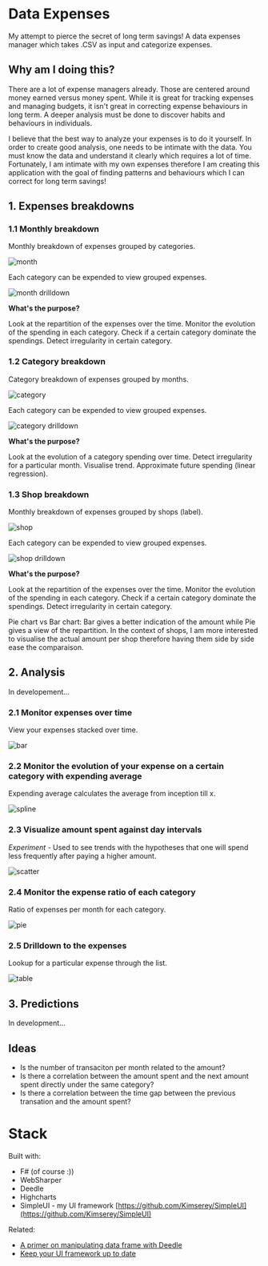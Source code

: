 # Data Expenses

My attempt to pierce the secret of long term savings! 
A data expenses manager which takes .CSV as input and categorize expenses.

## Why am I doing this?

There are a lot of expense managers already.
Those are centered around money earned versus money spent.
While it is great for tracking expenses and managing budgets, it isn't great in correcting expense behaviours in long term.
A deeper analysis must be done to discover habits and behaviours in individuals.

I believe that the best way to analyze your expenses is to do it yourself.
In order to create good analysis, one needs to be intimate with the data.
You must know the data and understand it clearly which requires a lot of time.
Fortunately, I am intimate with my own expenses therefore I am creating this application with the goal of finding patterns and behaviours which I can correct for long term savings!

## 1. Expenses breakdowns

### 1.1 Monthly breakdown

Monthly breakdown of expenses grouped by categories.

![month](https://raw.githubusercontent.com/Kimserey/DataExpenses/master/img/month.png)

Each category can be expended to view grouped expenses.

![month drilldown](https://raw.githubusercontent.com/Kimserey/DataExpenses/master/img/month_dd.png)

__What's the purpose?__

Look at the repartition of the expenses over the time.
Monitor the evolution of the spending in each category.
Check if a certain category dominate the spendings.
Detect irregularity in certain category.

### 1.2 Category breakdown

Category breakdown of expenses grouped by months.

![category](https://raw.githubusercontent.com/Kimserey/DataExpenses/master/img/category.png)

Each category can be expended to view grouped expenses.

![category drilldown](https://raw.githubusercontent.com/Kimserey/DataExpenses/master/img/category_dd.png)

__What's the purpose?__

Look at the evolution of a category spending over time.
Detect irregularity for a particular month.
Visualise trend.
Approximate future spending (linear regression).

### 1.3 Shop breakdown

Monthly breakdown of expenses grouped by shops (label).

![shop](https://raw.githubusercontent.com/Kimserey/DataExpenses/master/img/shop.png)

Each category can be expended to view grouped expenses.

![shop drilldown](https://raw.githubusercontent.com/Kimserey/DataExpenses/master/img/shop_dd.png)

__What's the purpose?__

Look at the repartition of the expenses over the time.
Monitor the evolution of the spending in each category.
Check if a certain category dominate the spendings.
Detect irregularity in certain category.

Pie chart vs Bar chart: Bar gives a better indication of the amount while Pie gives a view of the repartition. 
In the context of shops, I am more interested to visualise the actual amount per shop therefore having them side by side ease the comparaison.

## 2. Analysis

In developement...

### 2.1 Monitor expenses over time

View your expenses stacked over time.

![bar](https://raw.githubusercontent.com/Kimserey/DataExpenses/master/img/bar.png)

### 2.2 Monitor the evolution of your expense on a certain category with expending average

Expending average calculates the average from inception till x.

![spline](https://raw.githubusercontent.com/Kimserey/DataExpenses/master/img/spline.png)

### 2.3 Visualize amount spent against day intervals

_Experiment -_ Used to see trends with the hypotheses that one will spend less frequently after paying a higher amount.

![scatter](https://raw.githubusercontent.com/Kimserey/DataExpenses/master/img/scatter.png)

### 2.4 Monitor the expense ratio of each category

Ratio of expenses per month for each category.

![pie](https://raw.githubusercontent.com/Kimserey/DataExpenses/master/img/pie.png)

### 2.5 Drilldown to the expenses

Lookup for a particular expense through the list.

![table](https://raw.githubusercontent.com/Kimserey/DataExpenses/master/img/table.png)

## 3. Predictions

In development...


## Ideas

 - Is the number of transaciton per month related to the amount?
 - Is there a correlation between the amount spent and the next amount spent directly under the same category?
 - Is there a correlation between the time gap between the previous transation and the amount spent?



# Stack

Built with:
 - F# (of course :))
 - WebSharper
 - Deedle
 - Highcharts
 - SimpleUI - my UI framework [https://github.com/Kimserey/SimpleUI](https://github.com/Kimserey/SimpleUI)

Related:
 - [A primer on manipulating data frame with Deedle](https://kimsereyblog.blogspot.co.uk/2016/04/a-primer-on-manipulating-data-frame.html)
 - [Keep your UI framework up to date](https://kimsereyblog.blogspot.co.uk/2016/06/keep-your-ui-framework-up-to-date-for.html)
